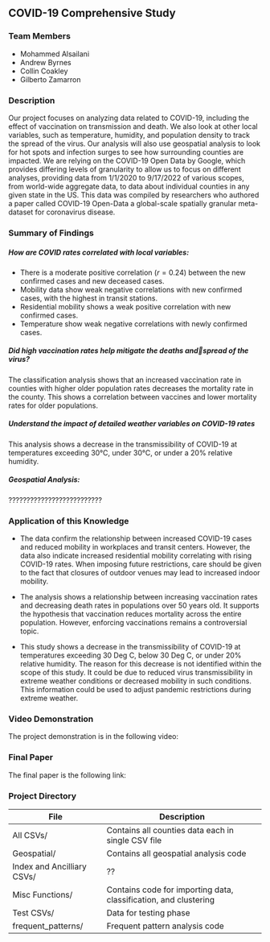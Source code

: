 ## COVID-19 Comprehensive Study

### Team Members

- Mohammed Alsailani
- Andrew Byrnes
- Collin Coakley
- Gilberto Zamarron


### Description
Our project focuses on analyzing data related to COVID-19, including the effect of vaccination on transmission and death. We also look at other local variables, such as temperature, humidity, and population density to track the spread of the virus. Our analysis will also use geospatial analysis to look for hot spots and infection surges to see how surrounding counties are impacted. We are relying on the COVID-19 Open Data by Google, which provides differing levels of granularity to allow us to focus on different analyses, providing data from 1/1/2020 to 9/17/2022 of various scopes, from world-wide aggregate data, to data about individual counties in any given state in the US. This data was compiled by researchers who authored a paper called COVID-19 Open-Data a global-scale spatially granular meta-dataset for coronavirus disease.


### Summary of Findings


##### How are COVID rates correlated with local variables:
- There is a moderate positive correlation ($r=0.24$) between the new confirmed cases and new deceased cases.
- Mobility data show weak negative correlations with new confirmed cases, with the highest in transit stations.
- Residential mobility shows a weak positive correlation with new confirmed cases.
- Temperature show weak negative correlations with newly confirmed cases.

##### Did high vaccination rates help mitigate the deaths andspread of the virus?

The classification analysis shows that an increased vaccination rate in counties with higher older population rates decreases the mortality rate in the county. This shows a correlation between vaccines and lower mortality rates for older populations.


##### Understand the impact of detailed weather variables on COVID-19 rates
This analysis shows a decrease in the transmissibility of COVID-19 at temperatures exceeding 30°C, under 30°C, or under a 20% relative humidity.


##### Geospatial Analysis:
??????????????????????????


### Application of this Knowledge

- The data confirm the relationship between increased COVID-19 cases and reduced mobility in workplaces and transit centers. However, the data also indicate increased residential mobility correlating with rising COVID-19 rates. When imposing future restrictions, care should be given to the fact that closures of outdoor venues may lead to increased indoor mobility.

- The analysis shows a relationship between increasing vaccination rates and decreasing death rates in populations over 50 years old. It supports the hypothesis that vaccination reduces mortality across the entire population. However, enforcing vaccinations remains a controversial topic.

- This study shows a decrease in the transmissibility of COVID-19 at temperatures exceeding 30 Deg C, below 30 Deg C, or under 20% relative humidity. The reason for this decrease is not identified within the scope of this study. It could be due to reduced virus transmissibility in extreme weather conditions or decreased mobility in such conditions. This information could be used to adjust pandemic restrictions during extreme weather.



### Video Demonstration 

The project demonstration is in the following video:


### Final Paper

The final paper is the following link:


### Project Directory

| File | Description |
|---|---|
| All CSVs/     | Contains all counties data each in single CSV file |
| Geospatial/   | Contains all geospatial analysis code |
| Index and Ancilliary CSVs/   | ?? |
| Misc Functions/              | Contains code for importing data, classification, and clustering  |
|Test CSVs/            | Data for testing phase |
| frequent_patterns/              | Frequent pattern analysis code  |
